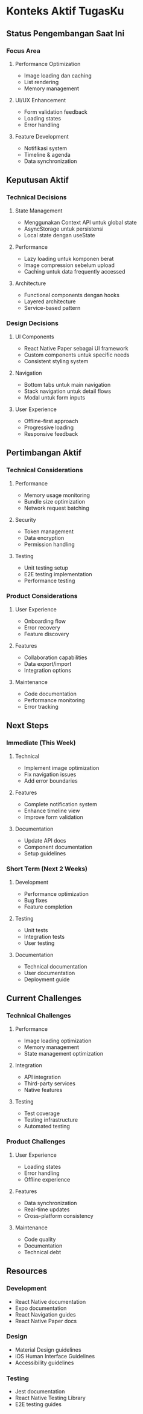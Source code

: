 # Konteks Aktif TugasKu

## Status Pengembangan Saat Ini

### Focus Area
1. Performance Optimization
   - Image loading dan caching
   - List rendering
   - Memory management

2. UI/UX Enhancement
   - Form validation feedback
   - Loading states
   - Error handling

3. Feature Development
   - Notifikasi system
   - Timeline & agenda
   - Data synchronization

## Keputusan Aktif

### Technical Decisions
1. State Management
   - Menggunakan Context API untuk global state
   - AsyncStorage untuk persistensi
   - Local state dengan useState

2. Performance
   - Lazy loading untuk komponen berat
   - Image compression sebelum upload
   - Caching untuk data frequently accessed

3. Architecture
   - Functional components dengan hooks
   - Layered architecture
   - Service-based pattern

### Design Decisions
1. UI Components
   - React Native Paper sebagai UI framework
   - Custom components untuk specific needs
   - Consistent styling system

2. Navigation
   - Bottom tabs untuk main navigation
   - Stack navigation untuk detail flows
   - Modal untuk form inputs

3. User Experience
   - Offline-first approach
   - Progressive loading
   - Responsive feedback

## Pertimbangan Aktif

### Technical Considerations
1. Performance
   - Memory usage monitoring
   - Bundle size optimization
   - Network request batching

2. Security
   - Token management
   - Data encryption
   - Permission handling

3. Testing
   - Unit testing setup
   - E2E testing implementation
   - Performance testing

### Product Considerations
1. User Experience
   - Onboarding flow
   - Error recovery
   - Feature discovery

2. Features
   - Collaboration capabilities
   - Data export/import
   - Integration options

3. Maintenance
   - Code documentation
   - Performance monitoring
   - Error tracking

## Next Steps

### Immediate (This Week)
1. Technical
   - Implement image optimization
   - Fix navigation issues
   - Add error boundaries

2. Features
   - Complete notification system
   - Enhance timeline view
   - Improve form validation

3. Documentation
   - Update API docs
   - Component documentation
   - Setup guidelines

### Short Term (Next 2 Weeks)
1. Development
   - Performance optimization
   - Bug fixes
   - Feature completion

2. Testing
   - Unit tests
   - Integration tests
   - User testing

3. Documentation
   - Technical documentation
   - User documentation
   - Deployment guide

## Current Challenges

### Technical Challenges
1. Performance
   - Image loading optimization
   - Memory management
   - State management optimization

2. Integration
   - API integration
   - Third-party services
   - Native features

3. Testing
   - Test coverage
   - Testing infrastructure
   - Automated testing

### Product Challenges
1. User Experience
   - Loading states
   - Error handling
   - Offline experience

2. Features
   - Data synchronization
   - Real-time updates
   - Cross-platform consistency

3. Maintenance
   - Code quality
   - Documentation
   - Technical debt

## Resources

### Development
- React Native documentation
- Expo documentation
- React Navigation guides
- React Native Paper docs

### Design
- Material Design guidelines
- iOS Human Interface Guidelines
- Accessibility guidelines

### Testing
- Jest documentation
- React Native Testing Library
- E2E testing guides 